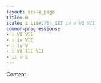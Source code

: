 ```yaml
---
layout: scale_page
title: B
scale: i ii&#176; III iv v VI VII
common-progressions:
- i VI VII
- i iv VII
- i iv v
- i VI III VII
- ii v i
---
```


Content